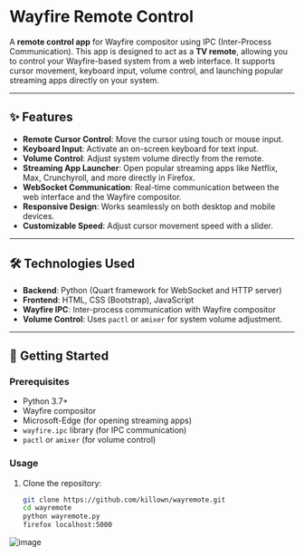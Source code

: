 # Wayfire Remote Control

A **remote control app** for Wayfire compositor using IPC (Inter-Process Communication). This app is designed to act as a **TV remote**, allowing you to control your Wayfire-based system from a web interface. It supports cursor movement, keyboard input, volume control, and launching popular streaming apps directly on your system.

---

## ✨ Features

- **Remote Cursor Control**: Move the cursor using touch or mouse input.
- **Keyboard Input**: Activate an on-screen keyboard for text input.
- **Volume Control**: Adjust system volume directly from the remote.
- **Streaming App Launcher**: Open popular streaming apps like Netflix, Max, Crunchyroll, and more directly in Firefox.
- **WebSocket Communication**: Real-time communication between the web interface and the Wayfire compositor.
- **Responsive Design**: Works seamlessly on both desktop and mobile devices.
- **Customizable Speed**: Adjust cursor movement speed with a slider.

---

## 🛠️ Technologies Used

- **Backend**: Python (Quart framework for WebSocket and HTTP server)
- **Frontend**: HTML, CSS (Bootstrap), JavaScript
- **Wayfire IPC**: Inter-process communication with Wayfire compositor
- **Volume Control**: Uses `pactl` or `amixer` for system volume adjustment.

---

## 🚀 Getting Started

### Prerequisites

- Python 3.7+
- Wayfire compositor
- Microsoft-Edge (for opening streaming apps)
- `wayfire.ipc` library (for IPC communication)
- `pactl` or `amixer` (for volume control)

### Usage

1. Clone the repository:
   ```bash
   git clone https://github.com/killown/wayremote.git
   cd wayremote
   python wayremote.py
   firefox localhost:5000

![image](https://github.com/user-attachments/assets/3cc6a436-fdbb-46d0-8bb1-ead4bd490e16)


